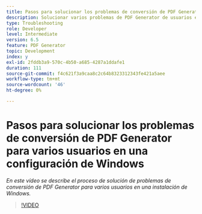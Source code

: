 ```yaml
---
title: Pasos para solucionar los problemas de conversión de PDF Generator para varios usuarios en una configuración de Windows
description: Solucionar varios problemas de PDF Generator de usuarios en el programa de instalación de Windows.
type: Troubleshooting
role: Developer
level: Intermediate
version: 6.5
feature: PDF Generator
topic: Development
index: y
exl-id: 2fddb3a9-570c-4b50-a685-4287a1ddafe1
duration: 111
source-git-commit: f4c621f3a9caa8c2c64b8323312343fe421a5aee
workflow-type: tm+mt
source-wordcount: '46'
ht-degree: 0%

---
```


# Pasos para solucionar los problemas de conversión de PDF Generator para varios usuarios en una configuración de Windows

*En este vídeo se describe el proceso de solución de problemas de conversión de PDF Generator para varios usuarios en una instalación de Windows.*

>[!VIDEO](https://video.tv.adobe.com/v/335550?quality=12&learn=on)
